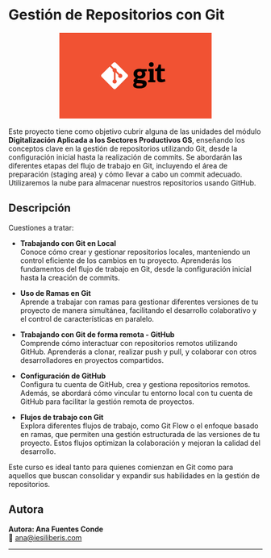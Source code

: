 # Gestión de Repositorios con Git

<div style="text-align: center;">
  <img src="IMG/git.png" alt="git_and_github" style="width: 60%;"/>
</div>

Este proyecto tiene como objetivo cubrir alguna de las unidades del módulo **Digitalización Aplicada a los Sectores Productivos GS**, enseñando los conceptos clave en la gestión de repositorios utilizando Git, desde la configuración inicial hasta la realización de commits. Se abordarán las diferentes etapas del flujo de trabajo en Git, incluyendo el área de preparación (staging area) y cómo llevar a cabo un commit adecuado. Utilizaremos la nube para almacenar nuestros repositorios usando GitHub.

## Descripción

Cuestiones a tratar:

- **Trabajando con Git en Local**  
  Conoce cómo crear y gestionar repositorios locales, manteniendo un control eficiente de los cambios en tu proyecto. Aprenderás los fundamentos del flujo de trabajo en Git, desde la configuración inicial hasta la creación de commits.

- **Uso de Ramas en Git**  
  Aprende a trabajar con ramas para gestionar diferentes versiones de tu proyecto de manera simultánea, facilitando el desarrollo colaborativo y el control de características en paralelo.

- **Trabajando con Git de forma remota - GitHub**  
  Comprende cómo interactuar con repositorios remotos utilizando GitHub. Aprenderás a clonar, realizar push y pull, y colaborar con otros desarrolladores en proyectos compartidos.

- **Configuración de GitHub**  
  Configura tu cuenta de GitHub, crea y gestiona repositorios remotos. Además, se abordará cómo vincular tu entorno local con tu cuenta de GitHub para facilitar la gestión remota de proyectos.

- **Flujos de trabajo con Git**  
  Explora diferentes flujos de trabajo, como Git Flow o el enfoque basado en ramas, que permiten una gestión estructurada de las versiones de tu proyecto. Estos flujos optimizan la colaboración y mejoran la calidad del desarrollo.

Este curso es ideal tanto para quienes comienzan en Git como para aquellos que buscan consolidar y expandir sus habilidades en la gestión de repositorios.

## Autora

**Autora: Ana Fuentes Conde**  
📧 [ana@iesiliberis.com](mailto:ana@iesiliberis.com)

---
